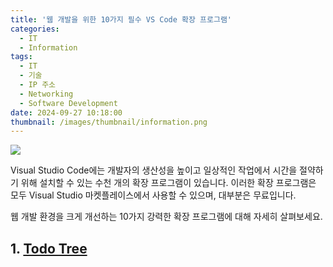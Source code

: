 ```yaml
---
title: '웹 개발을 위한 10가지 필수 VS Code 확장 프로그램'
categories:
  - IT
  - Information
tags:
  - IT
  - 기술
  - IP 주소
  - Networking
  - Software Development
date: 2024-09-27 10:18:00
thumbnail: /images/thumbnail/information.png
---
```


![](/images/header/info-28.png)

Visual Studio Code에는 개발자의 생산성을 높이고 일상적인 작업에서 시간을 절약하기 위해 설치할 수 있는 수천 개의 확장 프로그램이 있습니다. 이러한 확장 프로그램은 모두 Visual Studio 마켓플레이스에서 사용할 수 있으며, 대부분은 무료입니다.

웹 개발 환경을 크게 개선하는 10가지 강력한 확장 프로그램에 대해 자세히 살펴보세요.

## 1. [Todo Tree](https://marketplace.visualstudio.com/items?itemName=Gruntfuggly.todo-tree)